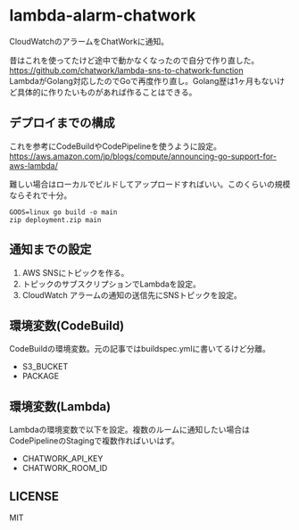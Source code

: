 # lambda-alarm-chatwork

CloudWatchのアラームをChatWorkに通知。

昔はこれを使ってたけど途中で動かなくなったので自分で作り直した。  
https://github.com/chatwork/lambda-sns-to-chatwork-function  
LambdaがGolang対応したのでGoで再度作り直し。Golang歴は1ヶ月もないけど具体的に作りたいものがあれば作ることはできる。

## デプロイまでの構成
これを参考にCodeBuildやCodePipelineを使うように設定。  
https://aws.amazon.com/jp/blogs/compute/announcing-go-support-for-aws-lambda/  

難しい場合はローカルでビルドしてアップロードすればいい。このくらいの規模ならそれで十分。

```
GOOS=linux go build -o main
zip deployment.zip main
```

## 通知までの設定
1. AWS SNSにトピックを作る。
2. トピックのサブスクリプションでLambdaを設定。
3. CloudWatch アラームの通知の送信先にSNSトピックを設定。

## 環境変数(CodeBuild)
CodeBuildの環境変数。元の記事ではbuildspec.ymlに書いてるけど分離。

- S3_BUCKET
- PACKAGE

## 環境変数(Lambda)
Lambdaの環境変数で以下を設定。複数のルームに通知したい場合はCodePipelineのStagingで複数作ればいいはず。

- CHATWORK_API_KEY
- CHATWORK_ROOM_ID

## LICENSE
MIT